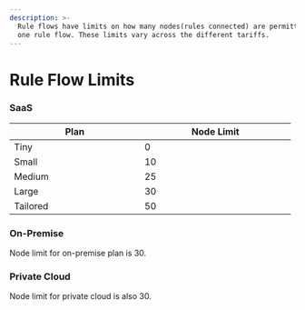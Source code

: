 ```yaml
---
description: >-
  Rule flows have limits on how many nodes(rules connected) are permitted inside
  one rule flow. These limits vary across the different tariffs.
---
```


# Rule Flow Limits

### SaaS

<table><thead><tr><th width="213.89591355742056">Plan</th><th width="249.92686781732849">Node Limit</th></tr></thead><tbody><tr><td>Tiny</td><td>0</td></tr><tr><td>Small</td><td>10</td></tr><tr><td>Medium</td><td>25</td></tr><tr><td>Large</td><td>30</td></tr><tr><td>Tailored</td><td>50</td></tr></tbody></table>

### On-Premise

Node limit for on-premise plan is 30.

### Private Cloud

&#x20;Node limit for private cloud is also 30.

